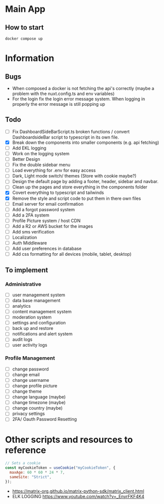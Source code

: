 # Main App

## How to start

    docker compose up

# Information

## Bugs

- When composed a docker is not fetching the api's correctly (maybe a problem with the nuxt.config.ts and env variables)
- For the login fix the login error message system. When logging in properly the error message is still popping up

## Todo

- [ ] Fix DashboardSideBarScript.ts broken functions / convert DashboardsideBar script to typescript in its own file.
- [x] Break down the components into smaller components (e.g. api fetching)
- [ ] Add EKL logging
- [ ] Work on the logging system
- [ ] Better Design
- [ ] Fix the double sidebar menu
- [ ] Load everything for .env for easy access
- [ ] Dark, Light mode switch/ themes (Store with cookie maybe?)
- [ ] Design the default page by adding a footer, header, sidebar and navbar.
- [ ] Clean up the pages and store everything in the components folder
- [x] Covert everything to typescript and tailwinds
- [x] Remove the style and script code to put them in there own files
- [ ] Email server for email confirmation
- [ ] Add a forgot password system
- [ ] Add a 2FA system
- [ ] Profile Picture system / host CDN
- [ ] Add a R2 or AWS bucket for the images
- [ ] Add sms verification
- [ ] Localization
- [ ] Auth Middleware 
- [ ] Add user preferences in database
- [ ] Add css formatting for all devices (mobile, tablet, desktop)

## To implement

### Administrative

- [ ] user management system
- [ ] data base management
- [ ] analytics
- [ ] content management system
- [ ] moderation system
- [ ] settings and configuration
- [ ] back up and restore
- [ ] notifications and alert system
- [ ] audit logs
- [ ] user activity logs

### Profile Management

- [ ] change password
- [ ] change email
- [ ] change username
- [ ] change profile picture
- [ ] change theme
- [ ] change language (maybe)
- [ ] change timezone (maybe)
- [ ] change country (maybe)
- [ ] privacy settings
- [ ] 2FA/ Oauth Password Resetting

# Other scripts and resources to reference

```javascript
// Sets a cookie
const myCookieToken = useCookie("myCookieToken", {
  maxAge: 60 * 60 * 24 * 7,
  sameSite: "Strict",
});
```

- https://matrix-org.github.io/matrix-python-sdk/matrix_client.html
- ELK LOGGING https://www.youtube.com/watch?v=_EnyrFKF4K4

